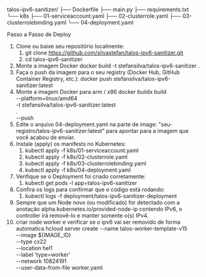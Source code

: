 talos-ipv6-sanitizer/
├── Dockerfile
├── main.py
├── requirements.txt
└── k8s
    ├── 01-serviceaccount.yaml
    ├── 02-clusterrole.yaml
    ├── 03-clusterrolebinding.yaml
    └── 04-deployment.yaml
    
Passo a Passo de Deploy
1. Clone ou baixe seu repositório localmente:
   1. git clone https://github.com/silvastefan/talos-ipv6-sanitizer.git
   2. cd talos-ipv6-sanitizer
2. Monte a imagem Docker 
   docker build -t stefansilva/talos-ipv6-sanitizer .
3. Faça o push da imagem para o seu registry (Docker Hub, GitHub Container Registry, etc.):
   docker push stefansilva/talos-ipv6-sanitizer:latest
4. Monte a imagem Docker para arm / x86
   docker buildx build \
  --platform=linux/amd64 \
  -t stefansilva/talos-ipv6-sanitizer:latest \
  . \
  --push
5. Edite o arquivo 04-deployment.yaml na parte de image: "seu-registro/talos-ipv6-sanitizer:latest" para apontar para a imagem que você acabou de enviar.
6. Instale (apply) os manifests no Kubernetes:
   1. kubectl apply -f k8s/01-serviceaccount.yaml
   2. kubectl apply -f k8s/02-clusterrole.yaml
   3. kubectl apply -f k8s/03-clusterrolebinding.yaml
   4. kubectl apply -f k8s/04-deployment.yaml
7. Verifique se o Deployment foi criado corretamente:
   1. kubectl get pods -l app=talos-ipv6-sanitizer
8. Confira os logs para confirmar que o código está rodando:
   1. kubectl logs -f deployment/talos-ipv6-sanitizer-deployment
9. Sempre que um Node novo (ou modificado) for detectado com a anotação
alpha.kubernetes.io/provided-node-ip contendo IPv6, o controller irá removê-lo e manter somente o(s) IPv4.
10. criar node worker e verificar se o ipv6 vai ser removido de forma automatica
hcloud server create --name talos-worker-template-v15 \
--image ${IMAGE_ID} \
--type cx22 \
--location hel1 \
--label 'type=worker' \
--network 10824191 \
--user-data-from-file worker.yaml